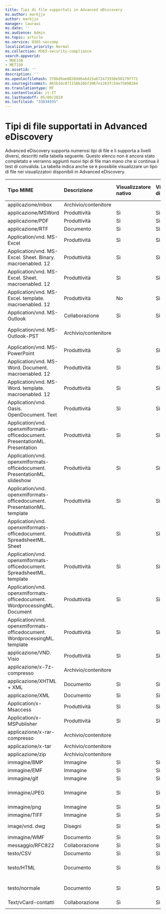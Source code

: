 ```yaml
---
title: Tipi di file supportati in Advanced eDiscovery
ms.author: markjjo
author: markjjo
manager: laurawi
ms.date: ''
ms.audience: Admin
ms.topic: article
ms.service: O365-seccomp
localization_priority: Normal
ms.collection: M365-security-compliance
search.appverid:
- MOE150
- MET150
ms.assetid: ''
description: ''
ms.openlocfilehash: 378bd9ae88269d6a6d15a672473550e50179f772
ms.sourcegitcommit: 865b3dc071150b20bf3967e1263fc54e75898284
ms.translationtype: MT
ms.contentlocale: it-IT
ms.lasthandoff: 05/09/2019
ms.locfileid: "33834935"
---
```

# <a name="supported-file-types-in-advanced-ediscovery"></a>Tipi di file supportati in Advanced eDiscovery

Advanced eDiscovery supporta numerosi tipi di file e li supporta a livelli diversi, descritti nella tabella seguente. Questo elenco non è ancora stato completato e verranno aggiunti nuovi tipi di file man mano che si continua il test di convalida. La tabella indica anche se è possibile visualizzare un tipo di file nei visualizzatori disponibili in Advanced eDiscovery.

| Tipo MIME | Descrizione | Visualizzatore nativo | Visualizzatore di testo | Visualizzatore annotazioni | Estrazione del contenitore | Estensioni |
| :- | :- | :- | :- | :- | :- | :- |
| applicazione/mbox | Archivio/contenitore |  |  |  | Sì | . mbox |
| applicazione/MSWord | Produttività | Sì | Sì | Sì |  | . doc;. dat |
| applicazione/PDF | Produttività | Sì | Sì | Sì |  | .pdf |
| applicazione/RTF | Documento | Sì | Sì | Sì |  | . RTF;. doc |
| Application/vnd. MS-Excel | Produttività | Sì | Sì | Sì |  | . xls;. dat |
| Application/vnd. MS-Excel. Sheet. Binary. macroenabled. 12 | Produttività | Sì | Sì | No |  | . xlsb |
| Application/vnd. MS-Excel. Sheet. macroenabled. 12 | Produttività | Sì | Sì | Sì |  | . xlsm |
| Application/vnd. MS-Excel. template. macroenabled. 12 | Produttività | No | Sì | No |  | . xltm |
| Application/vnd. MS-Outlook | Collaborazione | Sì | Sì | Sì |  | . msg |
| Application/vnd. MS-Outlook-PST | Archivio/contenitore |  |  |  | Sì | file con estensione pst |
| Application/vnd. MS-PowerPoint | Produttività | Sì | Sì | Sì |  | . ppt,. PPS;. POT |
| Application/vnd. MS-Word. Document. macroenabled. 12 | Produttività | Sì | Sì | Sì |  | .docm |
| Application/vnd. MS-Word. template. macroenabled. 12 | Produttività | Sì | Sì | Sì |  | . dotm |
| Application/vnd. Oasis. OpenDocument. Text | Produttività | Sì | Sì | Sì |  | ODT  |
| Application/vnd. openxmlformats-officedocument. PresentationML. Presentation | Produttività | Sì | Sì | Sì |  | .pptx |
| Application/vnd. openxmlformats-officedocument. PresentationML. slideshow | Produttività | Sì | Sì | Sì |  | . ppsx |
| Application/vnd. openxmlformats-officedocument. PresentationML. template | Produttività | Sì | Sì | Sì |  | . potx |
| Application/vnd. openxmlformats-officedocument. SpreadsheetML. Sheet | Produttività | Sì | Sì | Sì |  | XLSX |
| Application/vnd. openxmlformats-officedocument. SpreadsheetML. template | Produttività | Sì | Sì | Sì |  | . xltx |
| Application/vnd. openxmlformats-officedocument. WordprocessingML. Document | Produttività | Sì | Sì | Sì |  | . docx |
| Application/vnd. openxmlformats-officedocument. WordprocessingML. template | Produttività | Sì | Sì | Sì |  | . dotx |
| applicazione/VND. Visio | Produttività | Sì | Sì | Sì |  | . vsd |
| applicazione/x-7z-compresso | Archivio/contenitore |  |  |  | Sì | .7z |
| applicazione/XHTML + XML | Documento | Sì | Sì | Sì |  | . XHTML |
| applicazione/XML | Documento | Sì | Sì | Sì |  | . XML |
| Application/x-Msaccess | Produttività | Sì | Sì | Sì |  | . mdb |
| Application/x-MSPublisher | Produttività | Sì | Sì | Sì |  | . pub |
| applicazione/x-rar-compresso | Archivio/contenitore |  |  |  | Sì | . rar |
| applicazione/x-tar | Archivio/contenitore |  |  |  | Sì | . tar |
| applicazione/zip | Archivio/contenitore |  |  |  | Sì | . zip |
| immagine/BMP | Immagine | Sì | Sì | Sì |  | . bmp |
| immagine/EMF | Immagine | Sì | Sì | Sì |  | EMF |
| immagine/gif | Immagine | Sì | Sì | Sì |  | . gif |
| immagine/JPEG | Immagine | Sì | Sì | Sì |  | . jpg;. jpeg;. dat;. jpgt |
| immagine/png | Immagine | Sì | Sì | Sì |  | . png |
| immagine/TIFF | Immagine | Sì | Sì | Sì |  | TIF |
| image/vnd. dwg | Disegni | Sì | Sì | Sì |  | . dwg;. DXF |
| immagine/WMF | Documento | Sì | Sì | Sì |  | . wmf |
| messaggio/RFC822 | Collaborazione | Sì | Sì | Sì |  | . eml |
| testo/CSV | Documento | Sì | Sì | Sì |  | . csv |
| testo/HTML | Documento | Sì | Sì | Sì |  | . html;. shtml;. htm |
| testo/normale | Documento | Sì | Sì | Sì |  | . txt;. CSS;. con;. pl;. csv;. dat |
| Text/vCard-contatti | Collaborazione | Sì | Sì | Sì |  | . vcf |
||||||||
